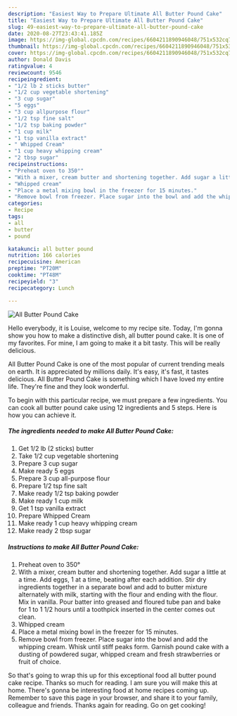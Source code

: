 ```yaml
---
description: "Easiest Way to Prepare Ultimate All Butter Pound Cake"
title: "Easiest Way to Prepare Ultimate All Butter Pound Cake"
slug: 49-easiest-way-to-prepare-ultimate-all-butter-pound-cake
date: 2020-08-27T23:43:41.185Z
image: https://img-global.cpcdn.com/recipes/6604211890946048/751x532cq70/all-butter-pound-cake-recipe-main-photo.jpg
thumbnail: https://img-global.cpcdn.com/recipes/6604211890946048/751x532cq70/all-butter-pound-cake-recipe-main-photo.jpg
cover: https://img-global.cpcdn.com/recipes/6604211890946048/751x532cq70/all-butter-pound-cake-recipe-main-photo.jpg
author: Donald Davis
ratingvalue: 4
reviewcount: 9546
recipeingredient:
- "1/2 lb 2 sticks butter"
- "1/2 cup vegetable shortening"
- "3 cup sugar"
- "5 eggs"
- "3 cup allpurpose flour"
- "1/2 tsp fine salt"
- "1/2 tsp baking powder"
- "1 cup milk"
- "1 tsp vanilla extract"
- " Whipped Cream"
- "1 cup heavy whipping cream"
- "2 tbsp sugar"
recipeinstructions:
- "Preheat oven to 350°"
- "With a mixer, cream butter and shortening together. Add sugar a little at a time. Add eggs, 1 at a time, beating after each addition. Stir dry ingredients together in a separate bowl and add to butter mixture alternately with milk, starting with the flour and ending with the flour. Mix in vanilla. Pour batter into greased and floured tube pan and bake for 1 to 1 1/2 hours until a toothpick inserted in the center comes out clean."
- "Whipped cream"
- "Place a metal mixing bowl in the freezer for 15 minutes."
- "Remove bowl from freezer. Place sugar into the bowl and add the whipping cream. Whisk until stiff peaks form. Garnish pound cake with a dusting of powdered sugar, whipped cream and fresh strawberries or fruit of choice."
categories:
- Recipe
tags:
- all
- butter
- pound

katakunci: all butter pound 
nutrition: 166 calories
recipecuisine: American
preptime: "PT20M"
cooktime: "PT48M"
recipeyield: "3"
recipecategory: Lunch

---
```



![All Butter Pound Cake](https://img-global.cpcdn.com/recipes/6604211890946048/751x532cq70/all-butter-pound-cake-recipe-main-photo.jpg)

Hello everybody, it is Louise, welcome to my recipe site. Today, I'm gonna show you how to make a distinctive dish, all butter pound cake. It is one of my favorites. For mine, I am going to make it a bit tasty. This will be really delicious.

All Butter Pound Cake is one of the most popular of current trending meals on earth. It is appreciated by millions daily. It's easy, it's fast, it tastes delicious. All Butter Pound Cake is something which I have loved my entire life. They're fine and they look wonderful.




To begin with this particular recipe, we must prepare a few ingredients. You can cook all butter pound cake using 12 ingredients and 5 steps. Here is how you can achieve it.

<!--inarticleads1-->

##### The ingredients needed to make All Butter Pound Cake:

1. Get 1/2 lb (2 sticks) butter
1. Take 1/2 cup vegetable shortening
1. Prepare 3 cup sugar
1. Make ready 5 eggs
1. Prepare 3 cup all-purpose flour
1. Prepare 1/2 tsp fine salt
1. Make ready 1/2 tsp baking powder
1. Make ready 1 cup milk
1. Get 1 tsp vanilla extract
1. Prepare  Whipped Cream
1. Make ready 1 cup heavy whipping cream
1. Make ready 2 tbsp sugar




<!--inarticleads2-->

##### Instructions to make All Butter Pound Cake:

1. Preheat oven to 350°
1. With a mixer, cream butter and shortening together. Add sugar a little at a time. Add eggs, 1 at a time, beating after each addition. Stir dry ingredients together in a separate bowl and add to butter mixture alternately with milk, starting with the flour and ending with the flour. Mix in vanilla. Pour batter into greased and floured tube pan and bake for 1 to 1 1/2 hours until a toothpick inserted in the center comes out clean.
1. Whipped cream
1. Place a metal mixing bowl in the freezer for 15 minutes.
1. Remove bowl from freezer. Place sugar into the bowl and add the whipping cream. Whisk until stiff peaks form. Garnish pound cake with a dusting of powdered sugar, whipped cream and fresh strawberries or fruit of choice.




So that's going to wrap this up for this exceptional food all butter pound cake recipe. Thanks so much for reading. I am sure you will make this at home. There's gonna be interesting food at home recipes coming up. Remember to save this page in your browser, and share it to your family, colleague and friends. Thanks again for reading. Go on get cooking!
